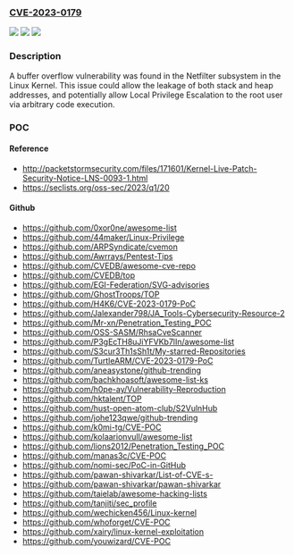 ### [CVE-2023-0179](https://cve.mitre.org/cgi-bin/cvename.cgi?name=CVE-2023-0179)
![](https://img.shields.io/static/v1?label=Product&message=kernel&color=blue)
![](https://img.shields.io/static/v1?label=Version&message=unknown%20&color=brightgreen)
![](https://img.shields.io/static/v1?label=Vulnerability&message=CWE-190&color=brightgreen)

### Description

A buffer overflow vulnerability was found in the Netfilter subsystem in the Linux Kernel. This issue could allow the leakage of both stack and heap addresses, and potentially allow Local Privilege Escalation to the root user via arbitrary code execution.

### POC

#### Reference
- http://packetstormsecurity.com/files/171601/Kernel-Live-Patch-Security-Notice-LNS-0093-1.html
- https://seclists.org/oss-sec/2023/q1/20

#### Github
- https://github.com/0xor0ne/awesome-list
- https://github.com/44maker/Linux-Privilege
- https://github.com/ARPSyndicate/cvemon
- https://github.com/Awrrays/Pentest-Tips
- https://github.com/CVEDB/awesome-cve-repo
- https://github.com/CVEDB/top
- https://github.com/EGI-Federation/SVG-advisories
- https://github.com/GhostTroops/TOP
- https://github.com/H4K6/CVE-2023-0179-PoC
- https://github.com/Jalexander798/JA_Tools-Cybersecurity-Resource-2
- https://github.com/Mr-xn/Penetration_Testing_POC
- https://github.com/OSS-SASM/RhsaCveScanner
- https://github.com/P3gEcTH8uJiYFVKb7lIn/awesome-list
- https://github.com/S3cur3Th1sSh1t/My-starred-Repositories
- https://github.com/TurtleARM/CVE-2023-0179-PoC
- https://github.com/aneasystone/github-trending
- https://github.com/bachkhoasoft/awesome-list-ks
- https://github.com/h0pe-ay/Vulnerability-Reproduction
- https://github.com/hktalent/TOP
- https://github.com/hust-open-atom-club/S2VulnHub
- https://github.com/johe123qwe/github-trending
- https://github.com/k0mi-tg/CVE-POC
- https://github.com/kolaarionvull/awesome-list
- https://github.com/lions2012/Penetration_Testing_POC
- https://github.com/manas3c/CVE-POC
- https://github.com/nomi-sec/PoC-in-GitHub
- https://github.com/pawan-shivarkar/List-of-CVE-s-
- https://github.com/pawan-shivarkar/pawan-shivarkar
- https://github.com/taielab/awesome-hacking-lists
- https://github.com/tanjiti/sec_profile
- https://github.com/wechicken456/Linux-kernel
- https://github.com/whoforget/CVE-POC
- https://github.com/xairy/linux-kernel-exploitation
- https://github.com/youwizard/CVE-POC

